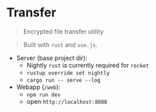 # Transfer

> Encrypted file transfer utility

> Built with `rust` and `vue.js`.


- Server (base project dir):
    - Nightly `rust` is currently required for `rocket`
    - `rustup override set nightly`
    - `cargo run -- serve --log`
- Webapp (`/web`):
    - `npm run dev`
    - open `http://localhost:8080`
    

